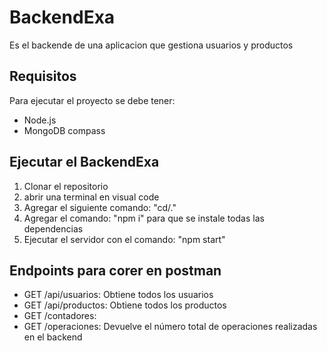 # BackendExa
Es el backende de una aplicacion que gestiona usuarios y productos
## Requisitos
Para ejecutar el proyecto se debe tener:
- Node.js
- MongoDB compass
## Ejecutar el BackendExa
 1. Clonar el repositorio
 2. abrir una terminal en visual code
 3. Agregar el siguiente comando: "cd/."
 4. Agregar el comando: "npm i" para que se instale todas las dependencias
 5. Ejecutar el servidor con  el comando: "npm start"
## Endpoints para corer en postman
- GET /api/usuarios: Obtiene todos los usuarios
- GET /api/productos: Obtiene todos los productos
- GET /contadores:
- GET /operaciones: Devuelve el número total de operaciones realizadas en el backend
